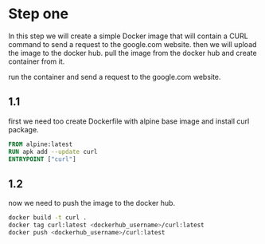 # Step one

In this step we will create a simple Docker image that will contain a CURL command to send a request to the google.com website.
then we will upload the image to the docker hub.
pull  the image from the docker hub and create container from it.

run the container and send a request to the google.com website.


## 1.1

first we need too create Dockerfile with alpine base image and install curl package.

```Dockerfile
FROM alpine:latest
RUN apk add --update curl
ENTRYPOINT ["curl"]
```

## 1.2

now we need to push the image to the docker hub.

```bash
docker build -t curl .
docker tag curl:latest <dockerhub_username>/curl:latest
docker push <dockerhub_username>/curl:latest
```
